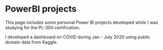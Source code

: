 # PowerBI projects

This page includes some personal Power BI projects developed while I was studying for the PL-300 certification.

I developed a dashboard on COVID during Jan - July 2020 using public domain data from Kaggle.

